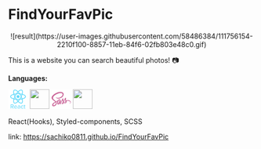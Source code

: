 
# FindYourFavPic

<div align="center">![result](https://user-images.githubusercontent.com/58486384/111756154-2210f100-8857-11eb-84f6-02fb803e48c0.gif)</div>


This is a website you can search beautiful photos! 📷

**Languages:**

<img src="https://raw.githubusercontent.com/devicons/devicon/master/icons/react/react-original-wordmark.svg" width="40" height="40" /> <img src="https://styled-components.com/logo.png" width="40" height="40" /> <img src="https://raw.githubusercontent.com/devicons/devicon/master/icons/sass/sass-original.svg" width="40" height="40" /> <img src="https://gw.alipayobjects.com/zos/rmsportal/rlpTLlbMzTNYuZGGCVYM.png" width="40" height="40" />

React(Hooks), Styled-components, SCSS

link: https://sachiko0811.github.io/FindYourFavPic

